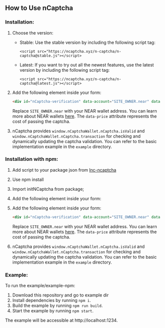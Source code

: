 ## How to Use nCaptcha

### Installation:

1. Choose the version:
    - Stable: Use the stable version by including the following script tag:
      ```
      <script src="https://ncaptcha.xyz/n-captcha/n-captcha@stable.js"></script>
      ```

    - Latest: If you want to try out all the newest features, use the latest version by including the following script tag:
      ```
      <script src="https://ncaptcha.xyz/n-captcha/n-captcha@latest.js"></script>
      ```

2. Add the following element inside your form:
   ```html
   <div id="nCaptcha-verification" data-account="SITE_OWNER.near" data-price="0.02">
   ```
   Replace `SITE_OWNER.near` with your NEAR wallet address. You can learn more about NEAR wallets [here](https://learnnear.club/near-wallets/). The `data-price` attribute represents the cost of passing the captcha.

3. nCaptcha provides `window.nCaptchaWallet.nCaptcha.isValid` and `window.nCaptchaWallet.nCaptcha.transaction` for checking and dynamically updating the captcha validation. You can refer to the basic implementation example in the `example` directory.

### Installation with npm:
1. Add script to your package json from [lnc-ncaptcha](https://www.npmjs.com/package/lnc-n-captcha)
2. Use npm install
3. Import initNCaptcha from package;
4. Add the following element inside your form:
5. Add the following element inside your form:
   ```html
   <div id="nCaptcha-verification" data-account="SITE_OWNER.near" data-price="0.02">
   ```
   Replace `SITE_OWNER.near` with your NEAR wallet address. You can learn more about NEAR wallets [here](https://learnnear.club/near-wallets/). The `data-price` attribute represents the cost of passing the captcha.

6. nCaptcha provides `window.nCaptchaWallet.nCaptcha.isValid` and `window.nCaptchaWallet.nCaptcha.transaction` for checking and dynamically updating the captcha validation. You can refer to the basic implementation example in the `example` directory.

### Example:

To run the example/example-npm:
1. Download this repository and go to example dir
2. Install dependencies by running `npm i`.
3. Build the example by running `npm run build`.
4. Start the example by running `npm start`.

The example will be accessible at http://localhost:1234.
